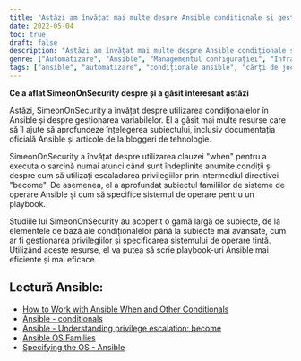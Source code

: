 ```yaml
---
title: "Astăzi am învățat mai multe despre Ansible condiționale și gestionarea variabilelor Ansible"
date: 2022-05-04
toc: true
draft: false
description: "Astăzi am învățat mai multe despre Ansible condiționale și gestionarea variabilelor Ansible"
genre: ["Automatizare", "Ansible", "Managementul configurației", "Infrastructura IT", "DevOps", "Dezvoltarea Playbook-ului", "Managementul variabilelor", "Execuție condiționată"]
tags: ["ansible", "automatizare", "condiționale ansible", "cărți de joc", "ansible playbooks", "colecții ansible playbook", "colecții ansible", "variabile", "Documentația Ansible", "Bloggeri de tehnologie", "Condiționale în Ansible", "Executarea sarcinii", "Escaladarea privilegiilor", "Deveniți directivă", "Familii de sisteme de operare Ansible", "Sistem de operare țintă", "Dezvoltarea eficientă a cărților de joc", "Automatizare dinamică", "Cele mai bune practici de gestionare a configurației", "Automatizarea infrastructurii", "Instrumente DevOps", "Sfaturi și trucuri Ansible"]
---
```


**Ce a aflat SimeonOnSecurity despre și a găsit interesant astăzi**

Astăzi, SimeonOnSecurity a învățat despre utilizarea condiționalelor în Ansible și despre gestionarea variabilelor. El a găsit mai multe resurse care să îl ajute să aprofundeze înțelegerea subiectului, inclusiv documentația oficială Ansible și articole de la bloggeri de tehnologie.

SimeonOnSecurity a învățat despre utilizarea clauzei "when" pentru a executa o sarcină numai atunci când sunt îndeplinite anumite condiții și despre cum să utilizați escaladarea privilegiilor prin intermediul directivei "become". De asemenea, el a aprofundat subiectul familiilor de sisteme de operare Ansible și cum să specifice sistemul de operare pentru un playbook.

Studiile lui SimeonOnSecurity au acoperit o gamă largă de subiecte, de la elementele de bază ale condiționalelor până la subiecte mai avansate, cum ar fi gestionarea privilegiilor și specificarea sistemului de operare țintă. Utilizând aceste resurse, el va putea să scrie playbook-uri Ansible mai eficiente și mai eficace.

## Lectură Ansible:
- [How to Work with Ansible When and Other Conditionals](https://adamtheautomator.com/ansible-when/)
- [Ansible - conditionals](https://docs.ansible.com/ansible/latest/user_guide/playbooks_conditionals.html)
- [Ansible - Understanding privilege escalation: become](https://docs.ansible.com/ansible/latest/user_guide/become.html)
- [Ansible OS Families](https://techviewleo.com/list-of-ansible-os-family-distributions-facts/)
- [Specifying the OS - Ansible](https://stackoverflow.com/questions/33762738/specifying-the-os-ansible)
